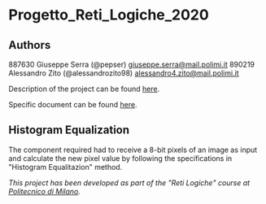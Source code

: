 # Progetto_Reti_Logiche_2020

## Authors

887630 Giuseppe Serra (@pepser) giuseppe.serra@mail.polimi.it
890219 Alessandro Zito (@alessandrozito98) alessandro4.zito@mail.polimi.it

Description of the project can be found [here]().

Specific document can be found [here](https://en.wikipedia.org/wiki/Histogram_equalization).

## Histogram Equalization 

The component required had to receive a 8-bit pixels of an image as input and calculate the new pixel value by following the specifications in "Histogram Equalitazion" method.

*This project has been developed as part of the "Reti Logiche" course at [Politecnico di Milano](https://www.polimi.it/).* <!--- It has been evaluated "29/30".-->

